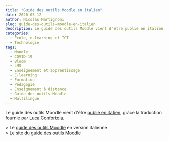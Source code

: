 ```yaml
---
title: "Guide des outils Moodle en italien"
date: 2020-05-12
author: Nicolas Martignoni
slug: guide-des-outils-moodle-en-italien
description: Le guide des outils Moodle vient d'être publié en italien, grâce la traduction fournie par Luca Confortola.
categories:
  - École, e-learning et ICT
  - Technologie
tags:
  - Moodle
  - COVID-19
  - Bloom
  - LMS
  - Enseignement et apprentissage
  - E-learning
  - Formation
  - Pédagogie
  - Enseignement à distance
  - Guide des outils Moodle
  - Multilingue
---
```

Le guide des outils Moodle vient d'être [publié en italien][it], grâce la traduction fournie par [Luca Confortola](https://twitter.com/ConfortolaLuca).

&gt; Le [guide des outils Moodle][it] en version italienne<br />
&gt; Le site du [guide des outils Moodle](https://moodletoolguide.net/)

  [it]: https://moodletoolguide.net/it/

<!--more-->

